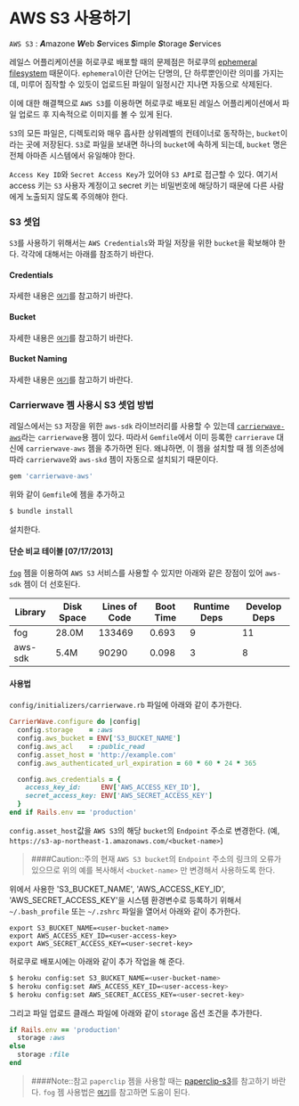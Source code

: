 # AWS S3 사용하기

`AWS S3` : ***A***mazone ***W***eb ***S***ervices ***S***imple ***S***torage ***S***ervices

레일스 어플리케이션을 허로쿠로 배포할 때의 문제점은 허로쿠의 [ephemeral filesystem](https://devcenter.heroku.com/articles/dynos#ephemeral-filesystem) 때문이다. `ephemeral`이란 단어는 단명의, 단 하루뿐인이란 의미를 가지는데, 미루어 짐작할 수 있듯이 업로드된 파일이 일정시간 지나면 자동으로 삭제된다.

이에 대한 해결책으로 `AWS S3`를 이용하면 허로쿠로 배포된 레일스 어플리케이션에서 파일 업로드 후 지속적으로 이미지를 볼 수 있게 된다.

`S3`의 모든 파일은, 디렉토리와 매우 흡사한 상위레벨의 컨테이너로 동작하는, `bucket`이라는 곳에 저장된다. `S3`로 파일을 보내면 하나의 `bucket`에 속하게 되는데, `bucket` 명은 전체 아마존 시스템에서 유일해야 한다.

`Access Key ID`와 `Secret Access Key`가 있어야 `S3 API`로 접근할 수 있다. 여기서 access 키는 `S3` 사용자 계정이고 secret 키는 비밀번호에 해당하기 때문에 다른 사람에게 노출되지 않도록 주의해야 한다.

### S3 셋업

`S3`를 사용하기 위해서는 `AWS Credentials`와 파일 저장을 위한 `bucket`을 확보해야 한다. 각각에 대해서는 아래를 참조하기 바란다.

#### Credentials

자세한 내용은 [`여기`](https://devcenter.heroku.com/articles/s3#credentials)를 참고하기 바란다.

#### Bucket

자세한 내용은 [`여기`](https://devcenter.heroku.com/articles/s3#bucket)를 참고하기 바란다.

#### Bucket Naming

자세한 내용은 [`여기`](https://devcenter.heroku.com/articles/s3#naming-buckets)를 참고하기 바란다.

### Carrierwave 젬 사용시 S3 셋업 방법

레일스에서는 `S3` 저장을 위한  `aws-sdk` 라이브러리를 사용할 수 있는데 [`carrierwave-aws`](https://github.com/sorentwo/carrierwave-aws)라는 `carrierwave`용  젬이 있다. 따라서 `Gemfile`에서 이미 등록한 `carrierave` 대신에 `carrierwave-aws` 젬을 추가하면 된다. 왜냐하면, 이 젬을 설치할 때 젬 의존성에 따라 `carrierwave`와 `aws-skd` 젬이 자동으로 설치되기 때문이다.

```ruby
gem 'carrierwave-aws'
```

위와 같이 `Gemfile`에 젬을 추가하고

```bash
$ bundle install
```

설치한다.

#### 단순 비교 테이블 [07/17/2013]

[`fog`](https://github.com/carrierwaveuploader/carrierwave#using-rackspace-cloud-files) 젬을 이용하여 `AWS S3` 서비스를 사용할 수 있지만 아래와 같은 장점이 있어 `aws-sdk` 젬이 더 선호된다.

| Library | Disk Space | Lines of Code | Boot Time | Runtime Deps | Develop Deps |
| ------- | ---------- | ------------- | --------- | ------------ | ------------ |
| fog     | 28.0M      | 133469        | 0.693     | 9            | 11           |
| aws-sdk | 5.4M       |  90290        | 0.098     | 3            | 8            |


#### 사용법

`config/initializers/carrierwave.rb` 파일에 아래와 같이 추가한다.

```ruby
CarrierWave.configure do |config|
  config.storage    = :aws
  config.aws_bucket = ENV['S3_BUCKET_NAME']
  config.aws_acl    = :public_read
  config.asset_host = 'http://example.com'
  config.aws_authenticated_url_expiration = 60 * 60 * 24 * 365

  config.aws_credentials = {
    access_key_id:     ENV['AWS_ACCESS_KEY_ID'],
    secret_access_key: ENV['AWS_SECRET_ACCESS_KEY']
  }
end if Rails.env == 'production'
```

`config.asset_host`값을 `AWS S3`의 해당 `bucket`의 `Endpoint` 주소로 변경한다. (예, `https://s3-ap-northeast-1.amazonaws.com/<bucket-name>`)

> ####Caution::주의
> 현재 `AWS S3 bucket`의 `Endpoint` 주소의 링크의 오류가 있으므로 위의 예를 복사해서 `<bucket-name>` 만 변경해서 사용하도록 한다.

위에서 사용한 'S3_BUCKET_NAME', 'AWS_ACCESS_KEY_ID', 'AWS_SECRET_ACCESS_KEY'을 시스템 환경변수로 등록하기 위해서 `~/.bash_profile` 또는 `~/.zshrc` 파일을 열어서 아래와 같이 추가한다.

```
export S3_BUCKET_NAME=<user-bucket-name>
export AWS_ACCESS_KEY_ID=<user-access-key>
export AWS_SECRET_ACCESS_KEY=<user-secret-key>
```

허로쿠로 배포시에는 아래와 같이 추가 작업을 해 준다.

```bash
$ heroku config:set S3_BUCKET_NAME=<user-bucket-name>
$ heroku config:set AWS_ACCESS_KEY_ID=<user-access-key>
$ heroku config:set AWS_SECRET_ACCESS_KEY=<user-secret-key>
```

그리고 파일 업로드 클래스 파일에 아래와 같이 `storage` 옵션 조건을 추가한다.

```ruby
if Rails.env == 'production'
  storage :aws
else
  storage :file
end
```

> ####Note::참고
> `paperclip` 젬을 사용할 때는 [paperclip-s3](https://devcenter.heroku.com/articles/paperclip-s3)를 참고하기 바란다.
> `fog` 젬 사용법은 [`여기`](https://gist.github.com/cblunt/1303386)를 참고하면 도움이 된다.

